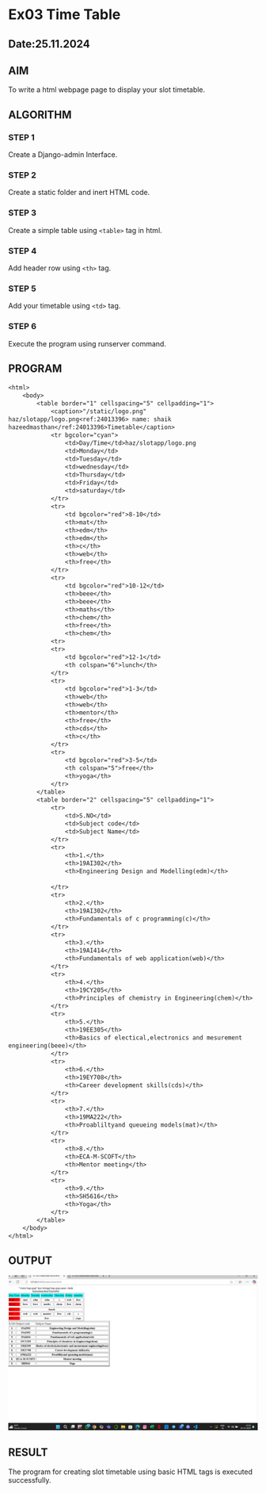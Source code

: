 # Ex03 Time Table
## Date:25.11.2024

## AIM
To write a html webpage page to display your slot timetable.

## ALGORITHM
### STEP 1
Create a Django-admin Interface.

### STEP 2
Create a static folder and inert HTML code.

### STEP 3
Create a simple table using ```<table>``` tag in html.

### STEP 4
Add header row using ```<th>``` tag.

### STEP 5
Add your timetable using ```<td>``` tag.

### STEP 6
Execute the program using runserver command.

## PROGRAM
```
<html>
    <body>
        <table border="1" cellspacing="5" cellpadding="1">
            <caption>"/static/logo.png" haz/slotapp/logo.png<ref:24013396> name: shaik hazeedmasthan</ref:24013396>Timetable</caption>
            <tr bgcolor="cyan">
                <td>Day/Time</td>haz/slotapp/logo.png
                <td>Monday</td>
                <td>Tuesday</td>
                <td>wednesday</td>
                <td>Thursday</td>
                <td>Friday</td>
                <td>saturday</td>
            </tr>
            <tr>
                <td bgcolor="red">8-10</td>
                <th>mat</th>
                <th>edm</th>
                <th>edm</th>
                <th>c</th>
                <th>web</th>
                <th>free</th>
            </tr>
            <tr>
                <td bgcolor="red">10-12</td>
                <th>beee</th>
                <th>beee</th>
                <th>maths</th>
                <th>chem</th>
                <th>free</th>
                <th>chem</th>
            <tr>
            <tr>
                <td bgcolor="red">12-1</td>
                <th colspan="6">lunch</th>
            </tr>
            <tr>
                <td bgcolor="red">1-3</td>
                <th>web</th>
                <th>web</th>
                <th>mentor</th>
                <th>free</th>
                <th>cds</th>
                <th>c</th>
            </tr>
            <tr>
                <td bgcolor="red">3-5</td>
                <th colspan="5">free</th>
                <th>yoga</th>
            </tr>
        </table>
        <table border="2" cellspacing="5" cellpadding="1">
            <tr>
                <td>S.NO</td>
                <td>Subject code</td>
                <td>Subject Name</td>
            </tr>
            <tr>
                <th>1.</th>
                <th>19AI302</th>
                <th>Engineering Design and Modelling(edm)</th>

            </tr>
            <tr>
                <th>2.</th>
                <th>19AI302</th>
                <th>Fundamentals of c programming(c)</th>
            </tr>
            <tr>
                <th>3.</th>
                <th>19AI414</th>
                <th>Fundamentals of web application(web)</th>
            </tr>
            <tr>
                <th>4.</th>
                <th>19CY205</th>
                <th>Principles of chemistry in Engineering(chem)</th>
            </tr>
            <tr>
                <th>5.</th>
                <th>19EE305</th>
                <th>Basics of electical,electronics and mesurement engineering(beee)</th>
            </tr>
            <tr>
                <th>6.</th>
                <th>19EY708</th>
                <th>Career development skills(cds)</th>
            </tr>
            <tr>
                <th>7.</th>
                <th>19MA222</th>
                <th>Proabliltyand queueing models(mat)</th>
            </tr>
            <tr>
                <th>8.</th>
                <th>ECA-M-SCOFT</th>
                <th>Mentor meeting</th>
            </tr>
            <tr>
                <th>9.</th>
                <th>SH5616</th>
                <th>Yoga</th>
            </tr>
        </table>
    </body>
</html>
```
## OUTPUT
![alt text](<Screenshot 2024-11-25 152245.png>)
## RESULT
The program for creating slot timetable using basic HTML tags is executed successfully.
